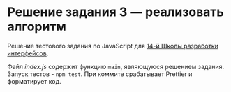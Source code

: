 # Решение задания 3 — реализовать алгоритм
Решение тестового задания по JavaScript для [14-й Школы разработки интерфейсов](https://academy.yandex.ru/events/frontend/shri_msk-2018-2).

Файл *index.js* содержит функцию ```main```, являющуюся решением задания.
Запуск тестов - ```npm test```. При коммите срабатывает Prettier и форматирует код.
